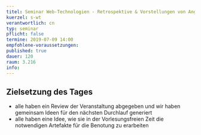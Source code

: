 ```yaml
---
titel: Seminar Web-Technologien - Retrospektive & Vorstellungen von Angeboten für der Lernportfolio
kuerzel: s-wt
verantwortlich: cn
typ: seminar
pflicht: false
termine: 2019-07-09 14:00
empfohlene-voraussetzungen: 
published: true
dauer: 120
raum: 3.216
info: 
---
```


## Zielsetzung des Tages
- alle haben ein Review der Veranstaltung abgegeben und wir haben gemeinsam Ideen für den nächsten Durchlauf generiert
- alle haben eine Idee, wie sie in der Vorlesungsfreien Zeit die notwendigen Artefakte für die Benotung zu erarbeiten
